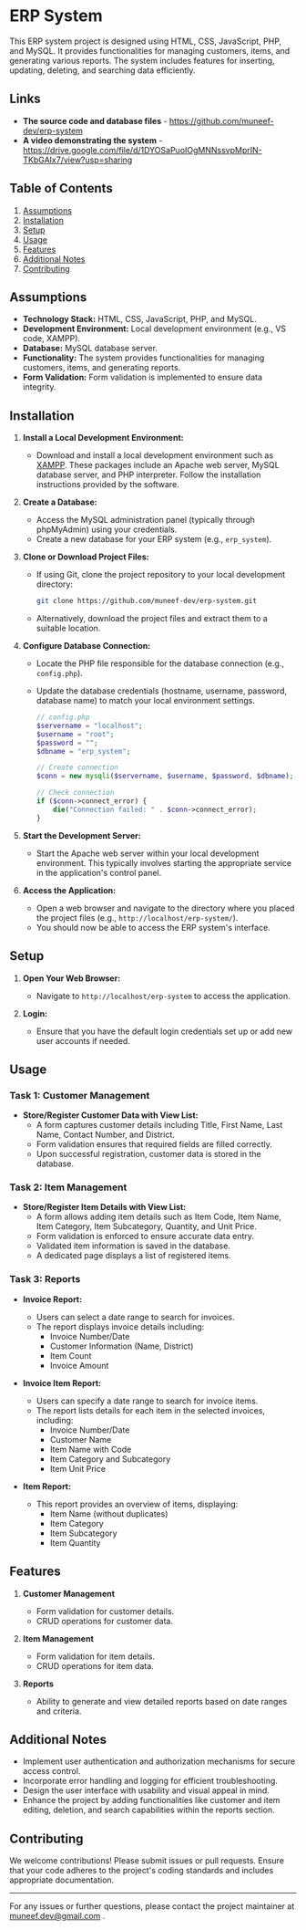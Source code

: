 # ERP System

This ERP system project is designed using HTML, CSS, JavaScript, PHP, and MySQL. It provides functionalities for managing customers, items, and generating various reports. The system includes features for inserting, updating, deleting, and searching data efficiently.

## Links
- **The source code and database files** - https://github.com/muneef-dev/erp-system
- **A video demonstrating the system** - https://drive.google.com/file/d/1DYOSaPuoIOgMNNssvpMprIN-TKbGAIx7/view?usp=sharing

## Table of Contents

1. [Assumptions](#assumptions)
2. [Installation](#installation)
3. [Setup](#setup)
4. [Usage](#usage)
5. [Features](#features)
6. [Additional Notes](#additional-notes)
7. [Contributing](#contributing)

## Assumptions

- **Technology Stack:** HTML, CSS, JavaScript, PHP, and MySQL.
- **Development Environment:** Local development environment (e.g., VS code, XAMPP).
- **Database:** MySQL database server.
- **Functionality:** The system provides functionalities for managing customers, items, and generating reports.
- **Form Validation:** Form validation is implemented to ensure data integrity.

## Installation

1. **Install a Local Development Environment:**
   - Download and install a local development environment such as [XAMPP](https://www.apachefriends.org/index.html). These packages include an Apache web server, MySQL database server, and PHP interpreter. Follow the installation instructions provided by the software.

2. **Create a Database:**
   - Access the MySQL administration panel (typically through phpMyAdmin) using your credentials.
   - Create a new database for your ERP system (e.g., `erp_system`).

3. **Clone or Download Project Files:**
   - If using Git, clone the project repository to your local development directory:

     ```bash
     git clone https://github.com/muneef-dev/erp-system.git
     ```

   - Alternatively, download the project files and extract them to a suitable location.

4. **Configure Database Connection:**
   - Locate the PHP file responsible for the database connection (e.g., `config.php`).
   - Update the database credentials (hostname, username, password, database name) to match your local environment settings.

     ```php
     // config.php
     $servername = "localhost";
     $username = "root";
     $password = "";
     $dbname = "erp_system";

     // Create connection
     $conn = new mysqli($servername, $username, $password, $dbname);

     // Check connection
     if ($conn->connect_error) {
         die("Connection failed: " . $conn->connect_error);
     }
     ```

5. **Start the Development Server:**
   - Start the Apache web server within your local development environment. This typically involves starting the appropriate service in the application's control panel.

6. **Access the Application:**
   - Open a web browser and navigate to the directory where you placed the project files (e.g., `http://localhost/erp-system/`).
   - You should now be able to access the ERP system's interface.

## Setup

1. **Open Your Web Browser:**
   - Navigate to `http://localhost/erp-system` to access the application.

2. **Login:**
   - Ensure that you have the default login credentials set up or add new user accounts if needed.

## Usage

### Task 1: Customer Management

- **Store/Register Customer Data with View List:**
  - A form captures customer details including Title, First Name, Last Name, Contact Number, and District.
  - Form validation ensures that required fields are filled correctly.
  - Upon successful registration, customer data is stored in the database.

### Task 2: Item Management

- **Store/Register Item Details with View List:**
  - A form allows adding item details such as Item Code, Item Name, Item Category, Item Subcategory, Quantity, and Unit Price.
  - Form validation is enforced to ensure accurate data entry.
  - Validated item information is saved in the database.
  - A dedicated page displays a list of registered items.

### Task 3: Reports

- **Invoice Report:**
  - Users can select a date range to search for invoices.
  - The report displays invoice details including:
    - Invoice Number/Date
    - Customer Information (Name, District)
    - Item Count
    - Invoice Amount

- **Invoice Item Report:**
  - Users can specify a date range to search for invoice items.
  - The report lists details for each item in the selected invoices, including:
    - Invoice Number/Date
    - Customer Name
    - Item Name with Code
    - Item Category and Subcategory
    - Item Unit Price

- **Item Report:**
  - This report provides an overview of items, displaying:
    - Item Name (without duplicates)
    - Item Category
    - Item Subcategory
    - Item Quantity

## Features

1. **Customer Management**
   - Form validation for customer details.
   - CRUD operations for customer data.

2. **Item Management**
   - Form validation for item details.
   - CRUD operations for item data.

3. **Reports**
   - Ability to generate and view detailed reports based on date ranges and criteria.

## Additional Notes

- Implement user authentication and authorization mechanisms for secure access control.
- Incorporate error handling and logging for efficient troubleshooting.
- Design the user interface with usability and visual appeal in mind.
- Enhance the project by adding functionalities like customer and item editing, deletion, and search capabilities within the reports section.

## Contributing

We welcome contributions! Please submit issues or pull requests. Ensure that your code adheres to the project's coding standards and includes appropriate documentation.

---

For any issues or further questions, please contact the project maintainer at muneef.dev@gmail.com
.
